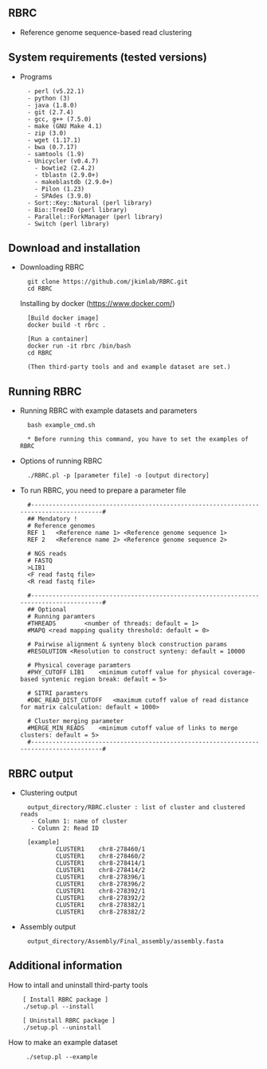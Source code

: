 RBRC
-----------------

* Reference genome sequence-based read clustering


System requirements (tested versions)
-----------------

* Programs

        - perl (v5.22.1)
        - python (3)
        - java (1.8.0)
        - git (2.7.4)
        - gcc, g++ (7.5.0)
        - make (GNU Make 4.1)
        - zip (3.0)
        - wget (1.17.1)
        - bwa (0.7.17)
        - samtools (1.9)
        - Unicycler (v0.4.7)
          - bowtie2 (2.4.2)
          - tblastn (2.9.0+)
          - makeblastdb (2.9.0+)
          - Pilon (1.23)
          - SPAdes (3.9.0)
        - Sort::Key::Natural (perl library)
        - Bio::TreeIO (perl library)
        - Parallel::ForkManager (perl library)
        - Switch (perl library)
        

Download and installation
-----------------

* Downloading RBRC

        git clone https://github.com/jkimlab/RBRC.git
        cd RBRC
        
     Installing by docker (https://www.docker.com/)
    
        [Build docker image]
        docker build -t rbrc .
        
        [Run a container]
        docker run -it rbrc /bin/bash
        cd RBRC
        
        (Then third-party tools and and example dataset are set.)


Running RBRC
-----------------

* Running RBRC with example datasets and parameters 
        
        bash example_cmd.sh
   
        * Before running this command, you have to set the examples of RBRC
        
* Options of running RBRC
        
        ./RBRC.pl -p [parameter file] -o [output directory]
        
* To run RBRC, you need to prepare a parameter file

        #---------------------------------------------------------------------------------------#
        ## Mendatory !
        # Reference genomes
        REF	1	<Reference name 1> <Reference genome sequence 1>
        REF	2	<Reference name 2> <Reference genome sequence 2>

        # NGS reads
        # FASTQ
        >LIB1
        <F read fastq file>
        <R read fastq file>

        #---------------------------------------------------------------------------------------#
        ## Optional
        # Running paramters
        #THREADS        <number of threads: default = 1>
        #MAPQ <read mapping quality threshold: default = 0>

        # Pairwise alignment & synteny block construction params
        #RESOLUTION	<Resolution to construct synteny: default = 10000

        # Physical coverage paramters
        #PHY_CUTOFF	LIB1	<minimum cutoff value for physical coverage-based syntenic region break: default = 5>

        # SITRI paramters
        #DBC_READ_DIST_CUTOFF	<maximum cutoff value of read distance for matrix calculation: default = 1000>

        # Cluster merging parameter
        #MERGE_MIN_READS	<minimum cutoff value of links to merge clusters: default = 5>
        #---------------------------------------------------------------------------------------#
       

RBRC output
-----------------

* Clustering output

        output_directory/RBRC.cluster : list of cluster and clustered reads
         - Column 1: name of cluster
         - Column 2: Read ID
         
        [example]
                CLUSTER1	chr8-278460/1
                CLUSTER1	chr8-278460/2
                CLUSTER1	chr8-278414/1
                CLUSTER1	chr8-278414/2
                CLUSTER1	chr8-278396/1
                CLUSTER1	chr8-278396/2
                CLUSTER1	chr8-278392/1
                CLUSTER1	chr8-278392/2
                CLUSTER1	chr8-278382/1
                CLUSTER1	chr8-278382/2
                

* Assembly output 

        output_directory/Assembly/Final_assembly/assembly.fasta

Additional information
--------

        
   How to intall and uninstall third-party tools  
        
        [ Install RBRC package ]
        ./setup.pl --install
        
        [ Uninstall RBRC package ]
        ./setup.pl --uninstall
        
   How to make an example dataset 
         
         ./setup.pl --example

